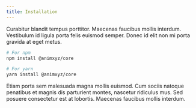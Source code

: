 ```yaml
---
title: Installation
---
```


Curabitur blandit tempus porttitor. Maecenas faucibus mollis interdum. Vestibulum id ligula porta felis euismod semper. Donec id elit non mi porta gravida at eget metus.

```bash
# For npm
npm install @animxyz/core

# For yarn
yarn install @animxyz/core
```

Etiam porta sem malesuada magna mollis euismod. Cum sociis natoque penatibus et magnis dis parturient montes, nascetur ridiculus mus. Sed posuere consectetur est at lobortis. Maecenas faucibus mollis interdum.
